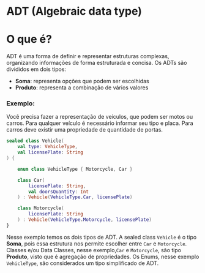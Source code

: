 # ADT (Algebraic data type)

# O que é?

ADT é uma forma de definir e representar estruturas complexas, organizando informações de forma estruturada e concisa. Os ADTs são divididos em dois tipos:

- **Soma**: representa opções que podem ser escolhidas
- **Produto**: representa a combinação de vários valores

### Exemplo:

Você precisa fazer a representação de veículos, que podem ser motos ou carros. Para qualquer veículo é necessário informar seu tipo e placa. Para carros deve existir uma propriedade de quantidade de portas.

```kotlin
sealed class Vehicle(
    val type: VehicleType,
    val licensePlate: String
) {

    enum class VehicleType { Motorcycle, Car }

    class Car(
        licensePlate: String,
        val doorsQuantity: Int
    ) : Vehicle(VehicleType.Car, licensePlate)

    class Motorcycle(
        licensePlate: String
    ) : Vehicle(VehicleType.Motorcycle, licensePlate)
}
```

Nesse exemplo temos os dois tipos de ADT. A sealed class `Vehicle` é o tipo **Soma**, pois essa estrutura nos permite escolher entre `Car` e `Motorcycle`.  Classes e/ou Data Classes, nesse exemplo,`Car` e `Motorcycle`, são tipo **Produto**, visto que é agregação de propriedades. Os Enums, nesse exemplo `VehicleType`, são considerados um tipo simplificado de ADT.